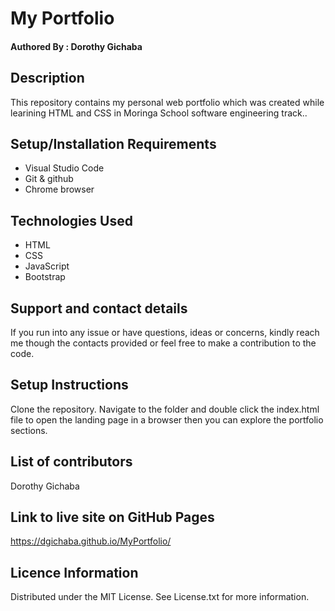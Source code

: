 # My Portfolio
#### Authored By : **Dorothy Gichaba**
## Description
This repository contains my personal web portfolio which was created while learining HTML and CSS in Moringa School software engineering track..
## Setup/Installation Requirements
* Visual Studio Code
* Git & github
* Chrome browser
## Technologies Used
* HTML
* CSS
* JavaScript
* Bootstrap
## Support and contact details
If you run into any issue or have questions, ideas or concerns, kindly reach me though the contacts provided or feel free to make a contribution to the code.
## Setup Instructions
Clone the repository. Navigate to the folder and double click the index.html file to open the landing page in a browser then you can explore the portfolio sections.

## List of contributors 
Dorothy Gichaba
## Link to live site on GitHub Pages
https://dgichaba.github.io/MyPortfolio/
## Licence Information
Distributed under the MIT License. See License.txt for more information.

